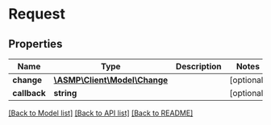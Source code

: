 # Request

## Properties
Name | Type | Description | Notes
------------ | ------------- | ------------- | -------------
**change** | [**\ASMP\Client\Model\Change**](Change.md) |  | [optional] 
**callback** | **string** |  | [optional] 

[[Back to Model list]](../README.md#documentation-for-models) [[Back to API list]](../README.md#documentation-for-api-endpoints) [[Back to README]](../README.md)

